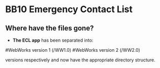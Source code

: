 BB10 Emergency Contact List
========

## Where have the files gone?

* __The ECL app__ has been separated into:

#WebWorks version 1 (/WW1.0) 
#WebWorks version 2 (/WW2.0) 

versions respectively and now have the appropriate directory structure.

